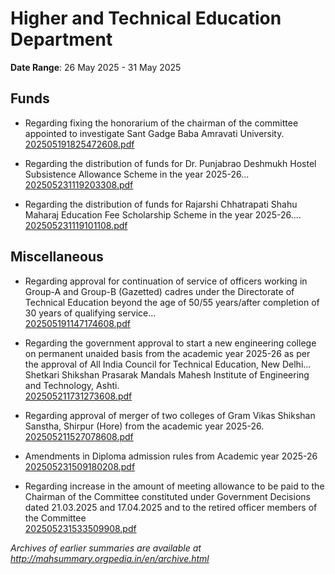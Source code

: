 # Higher and Technical Education Department

**Date Range**: 26 May 2025 - 31 May 2025


## Funds
- Regarding fixing the honorarium of the chairman of the committee appointed to investigate Sant Gadge Baba Amravati University.\
  [202505191825472608.pdf](https://gr.maharashtra.gov.in/Site/Upload/Government%20Resolutions/English/202505191825472608.pdf)

- Regarding the distribution of funds for Dr. Punjabrao Deshmukh Hostel Subsistence Allowance Scheme in the year 2025-26...\
  [202505231119203308.pdf](https://gr.maharashtra.gov.in/Site/Upload/Government%20Resolutions/English/202505231119203308.pdf)

- Regarding the distribution of funds for Rajarshi Chhatrapati Shahu Maharaj Education Fee Scholarship Scheme in the year 2025-26....\
  [202505231119101108.pdf](https://gr.maharashtra.gov.in/Site/Upload/Government%20Resolutions/English/202505231119101108.pdf)

## Miscellaneous
- Regarding approval for continuation of service of officers working in Group-A and Group-B (Gazetted) cadres under the Directorate of Technical Education beyond the age of 50/55 years/after completion of 30 years of qualifying service...\
  [202505191147174608.pdf](https://gr.maharashtra.gov.in/Site/Upload/Government%20Resolutions/English/202505191147174608.....pdf)

- Regarding the government approval to start a new engineering college on permanent unaided basis from the academic year 2025-26 as per the approval of All India Council for Technical Education, New Delhi... Shetkari Shikshan Prasarak Mandals Mahesh Institute of Engineering and Technology, Ashti.\
  [202505211731273608.pdf](https://gr.maharashtra.gov.in/Site/Upload/Government%20Resolutions/English/202505211731273608.pdf)

- Regarding approval of merger of two colleges of Gram Vikas Shikshan Sanstha, Shirpur (Hore) from the academic year 2025-26.\
  [202505211527078608.pdf](https://gr.maharashtra.gov.in/Site/Upload/Government%20Resolutions/English/202505211527078608.pdf)

- Amendments in Diploma admission rules from Academic year 2025-26\
  [202505231509180208.pdf](https://gr.maharashtra.gov.in/Site/Upload/Government%20Resolutions/English/202505231509180208.pdf)

- Regarding increase in the amount of meeting allowance to be paid to the Chairman of the Committee constituted under Government Decisions dated 21.03.2025 and 17.04.2025 and to the retired officer members of the Committee\
  [202505231533509908.pdf](https://gr.maharashtra.gov.in/Site/Upload/Government%20Resolutions/English/202505231533509908.pdf)


*Archives of earlier summaries are available at http://mahsummary.orgpedia.in/en/archive.html*